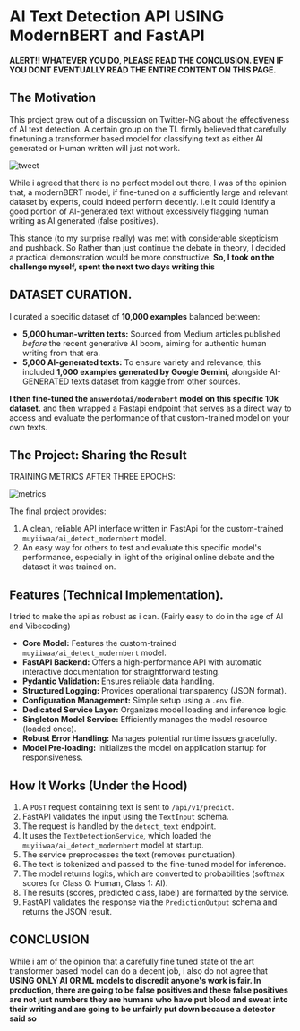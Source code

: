 # AI Text Detection API USING ModernBERT and FastAPI 

**ALERT!! WHATEVER YOU DO, PLEASE READ THE CONCLUSION. EVEN IF YOU DONT EVENTUALLY READ THE ENTIRE CONTENT ON THIS PAGE.**

## The Motivation

This project grew out of a discussion on Twitter-NG about the effectiveness of AI text detection. A certain group on the TL firmly believed that carefully finetuning
a transformer based model for classifying text as either AI generated or Human written will just not work.


![tweet](https://github.com/user-attachments/assets/24915aef-eadc-4fcd-ab3f-8b996bc5cc76)


While i agreed that there is no perfect model out there, I was of the opinion that, a modernBERT model, if fine-tuned on a sufficiently large and relevant dataset by experts, could indeed perform decently. i.e it could identify a good portion of AI-generated text without excessively flagging human writing as AI generated (false positives).

This stance (to my surprise really) was met with considerable skepticism and pushback. So Rather than just continue the debate in theory, I decided a practical demonstration would be more constructive. **So, I took on the challenge myself, spent the next two days writing this**


## DATASET CURATION.

I curated a specific dataset of **10,000 examples** balanced between:
*   **5,000 human-written texts:** Sourced from Medium articles published *before* the recent generative AI boom, aiming for authentic human writing from that era.
*   **5,000 AI-generated texts:** To ensure variety and relevance, this included **1,000 examples generated by Google Gemini**, alongside AI-GENERATED texts dataset from kaggle from other sources.

**I then fine-tuned the `answerdotai/modernbert` model on this specific 10k dataset.** and then wrapped a Fastapi endpoint that serves as a direct way to access and evaluate the performance of that custom-trained model on your own texts.

## The Project: Sharing the Result

TRAINING METRICS AFTER THREE EPOCHS:



![metrics](https://github.com/user-attachments/assets/a2c639e4-d143-4f92-a02c-140f8fd841e9)


The final project provides:

1.  A clean, reliable API interface written in FastApi for the custom-trained `muyiiwaa/ai_detect_modernbert` model.
2.  An easy way for others to test and evaluate this specific model's performance, especially in light of the original online debate and the dataset it was trained on.


## Features (Technical Implementation). 

I tried to make the api as robust as i can. (Fairly easy to do in the age of AI and Vibecoding)

*   **Core Model:** Features the custom-trained `muyiiwaa/ai_detect_modernbert` model.
*   **FastAPI Backend:** Offers a high-performance API with automatic interactive documentation for straightforward testing.
*   **Pydantic Validation:** Ensures reliable data handling.
*   **Structured Logging:** Provides operational transparency (JSON format).
*   **Configuration Management:** Simple setup using a `.env` file.
*   **Dedicated Service Layer:** Organizes model loading and inference logic.
*   **Singleton Model Service:** Efficiently manages the model resource (loaded once).
*   **Robust Error Handling:** Manages potential runtime issues gracefully.
*   **Model Pre-loading:** Initializes the model on application startup for responsiveness.

## How It Works (Under the Hood)

1.  A `POST` request containing text is sent to `/api/v1/predict`.
2.  FastAPI validates the input using the `TextInput` schema.
3.  The request is handled by the `detect_text` endpoint.
4.  It uses the `TextDetectionService`, which loaded the `muyiiwaa/ai_detect_modernbert` model at startup.
5.  The service preprocesses the text (removes punctuation).
6.  The text is tokenized and passed to the fine-tuned model for inference.
7.  The model returns logits, which are converted to probabilities (softmax scores for Class 0: Human, Class 1: AI).
8.  The results (scores, predicted class, label) are formatted by the service.
9.  FastAPI validates the response via the `PredictionOutput` schema and returns the JSON result.

## CONCLUSION

While i am of the opinion that a carefully fine tuned state of the art transformer based model can do a decent job, i also do not agree that **USING ONLY AI OR ML models to discredit anyone's work is fair. In production, there are going to be false positives and these false positives are not just numbers they are humans who have put blood and sweat into their writing and are going to be unfairly put down because a detector said so**
